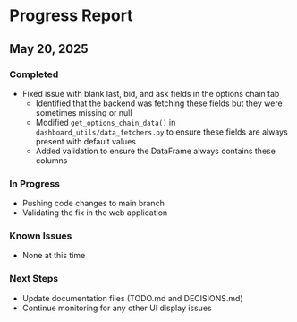 # Progress Report

## May 20, 2025

### Completed
- Fixed issue with blank last, bid, and ask fields in the options chain tab
  - Identified that the backend was fetching these fields but they were sometimes missing or null
  - Modified `get_options_chain_data()` in `dashboard_utils/data_fetchers.py` to ensure these fields are always present with default values
  - Added validation to ensure the DataFrame always contains these columns

### In Progress
- Pushing code changes to main branch
- Validating the fix in the web application

### Known Issues
- None at this time

### Next Steps
- Update documentation files (TODO.md and DECISIONS.md)
- Continue monitoring for any other UI display issues
